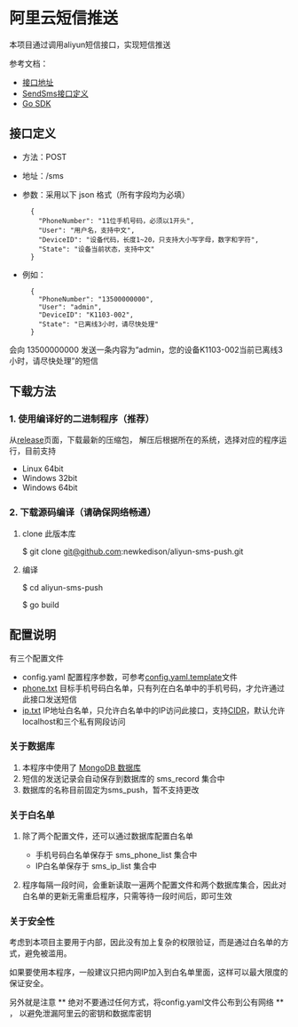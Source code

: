 # 阿里云短信推送

本项目通过调用aliyun短信接口，实现短信推送

参考文档：

* [接口地址](https://help.aliyun.com/document_detail/101511.html)
* [SendSms接口定义](https://help.aliyun.com/document_detail/101414.html)
* [Go SDK](https://github.com/aliyun/alibaba-cloud-sdk-go/tree/master/services/dysmsapi)

## 接口定义

* 方法：POST
* 地址：/sms
* 参数：采用以下 json 格式（所有字段均为必填）

        {
          "PhoneNumber": "11位手机号码，必须以1开头",
          "User": "用户名，支持中文",
          "DeviceID": "设备代码，长度1~20，只支持大小写字母，数字和字符",
          "State": "设备当前状态，支持中文"
        }
* 例如：

        {
          "PhoneNumber": "13500000000",
          "User": "admin",
          "DeviceID": "K1103-002",
          "State": "已离线3小时，请尽快处理"
        }

会向 13500000000 发送一条内容为“admin，您的设备K1103-002当前已离线3小时，请尽快处理”的短信

## 下载方法

### 1. 使用编译好的二进制程序（推荐）
从[release](https://github.com/newkedison/aliyun-sms-push/releases)页面，下载最新的压缩包，
解压后根据所在的系统，选择对应的程序运行，目前支持
* Linux 64bit
* Windows 32bit
* Windows 64bit

### 2. 下载源码编译（请确保网络畅通）

1. clone 此版本库

    $ git clone git@github.com:newkedison/aliyun-sms-push.git
    
2. 编译

    $ cd aliyun-sms-push
    
    $ go build
    
## 配置说明

有三个配置文件

* config.yaml 配置程序参数，可参考[config.yaml.template](https://github.com/newkedison/aliyun-sms-push/blob/master/config.yaml.template)文件
* [phone.txt](https://github.com/newkedison/aliyun-sms-push/blob/master/phone.txt)
目标手机号码白名单，只有列在白名单中的手机号码，才允许通过此接口发送短信
* [ip.txt](https://github.com/newkedison/aliyun-sms-push/blob/master/ip.txt)
IP地址白名单，只允许白名单中的IP访问此接口，支持[CIDR](https://en.wikipedia.org/wiki/Classless_Inter-Domain_Routing)，默认允许localhost和三个私有网段访问

### 关于数据库

1. 本程序中使用了 [MongoDB 数据库](https://www.mongodb.com/)
2. 短信的发送记录会自动保存到数据库的 sms_record 集合中
3. 数据库的名称目前固定为sms_push，暂不支持更改

### 关于白名单

1. 除了两个配置文件，还可以通过数据库配置白名单

    * 手机号码白名单保存于 sms_phone_list 集合中
    * IP白名单保存于 sms_ip_list 集合中
    
2. 程序每隔一段时间，会重新读取一遍两个配置文件和两个数据库集合，因此对白名单的更新无需重启程序，只需等待一段时间后，即可生效

### 关于安全性

考虑到本项目主要用于内部，因此没有加上复杂的权限验证，而是通过白名单的方式，避免被滥用。

如果要使用本程序，一般建议只把内网IP加入到白名单里面，这样可以最大限度的保证安全。

另外就是注意 ** 绝对不要通过任何方式，将config.yaml文件公布到公有网络 ** ，
以避免泄漏阿里云的密钥和数据库密钥
